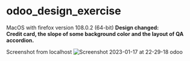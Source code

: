 # odoo_design_exercise
MacOS with firefox version 108.0.2 (64-bit)
<b>Design changed:<br>
Credit card, the slope of some background color and the layout of QA accordion.</b>

Screenshot from localhost
![Screenshot 2023-01-17 at 22-29-18 odoo](https://user-images.githubusercontent.com/41203633/212933287-38cdf758-5b0b-4a54-b2bf-fe01259d05eb.png)
